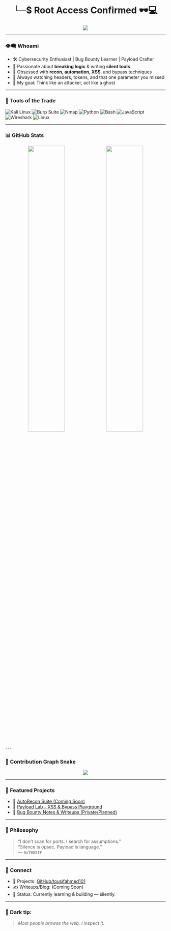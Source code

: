 <h1 align="center">└─$ Root Access Confirmed 🕶️💻</h1>
<p align="center">
  <img src="https://readme-typing-svg.herokuapp.com?font=Fira+Code&color=36BCF7&center=true&vCenter=true&width=440&lines=Hey!+I'm+Tousif+Ahmed;Cybersecurity+Explorer+%7C+Bug+Hunter;Scripting+my+way+through+the+web" />
</p>

---

### 👁️‍🗨️ Whoami
- 🛠️ Cybersecurity Enthusiast | Bug Bounty Learner | Payload Crafter  
- 👾 Passionate about **breaking logic** & writing **silent tools**  
- 🧪 Obsessed with **recon, automation, XSS**, and bypass techniques  
- 👣 Always watching headers, tokens, and that one parameter you missed  
- 🎯 My goal: Think like an attacker, act like a ghost

---

### 🧰 Tools of the Trade
![Kali Linux](https://img.shields.io/badge/Kali-%23110E13?style=flat&logo=kalilinux)
![Burp Suite](https://img.shields.io/badge/Burp%20Suite-%23F57900?style=flat&logo=burpsuite)
![Nmap](https://img.shields.io/badge/Nmap-00457C?style=flat)
![Python](https://img.shields.io/badge/Python-%233776AB?style=flat&logo=python&logoColor=white)
![Bash](https://img.shields.io/badge/Bash-%234EAA25?style=flat&logo=gnubash&logoColor=white)
![JavaScript](https://img.shields.io/badge/JavaScript-%23F7DF1E?style=flat&logo=javascript&logoColor=black)
![Wireshark](https://img.shields.io/badge/Wireshark-%231679A7?style=flat&logo=wireshark&logoColor=white)
![Linux](https://img.shields.io/badge/Linux-%23FCC624?style=flat&logo=linux&logoColor=black)

---

### 📊 GitHub Stats

<p align="center">
  <img src="https://github-readme-stats.vercel.app/api?username=tousifahmed101&show_icons=true&theme=tokyonight&hide_border=true&title_color=00ff9f&icon_color=00ff9f&text_color=ffffff&bg_color=0d1117" width="48%"/>
  <img src="https://github-readme-stats.vercel.app/api/top-langs/?username=tousifahmed101&layout=compact&theme=tokyonight&hide_border=true&title_color=00ff9f&text_color=ffffff&bg_color=0d1117" width="48%"/>
</p>
---

### 🐍 Contribution Graph Snake

<p align="center">
  <img src="https://raw.githubusercontent.com/tousifahmed101/tousifahmed101/output/github-contribution-grid-snake.svg" />
</p>

---

### 📂 Featured Projects
- 🔗 [AutoRecon Suite (Coming Soon)](https://github.com/tousifahmed101)  
- 🐞 [Payload Lab – XSS & Bypass Playground](https://github.com/tousifahmed101)  
- 📜 [Bug Bounty Notes & Writeups (Private/Planned)](https://github.com/tousifahmed101)

---

### 🧠 Philosophy
> “I don’t scan for ports. I search for assumptions.”  
> “Silence is opsec. Payload is language.”  
> — `0xT0U5IF`

---

### 🧭 Connect
- 🔐 Projects: [GitHub/tousifahmed101](https://github.com/tousifahmed101)  
- ✍️ Writeups/Blog: (Coming Soon)  
- 🎯 Status: Currently learning & building — silently.

---

### 🧊 Dark tip:
> *Most people browse the web. I inspect it.*  

